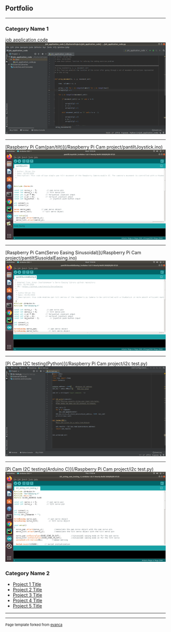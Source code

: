 ## Portfolio

---

### Category Name 1 

[job application code](/job_application_code.py)
<img src="images/job_application_code.png?raw=true"/>

---
[Raspberry Pi Cam(pan/tilt)](/Raspberry Pi Cam project/pantiltJoystick.ino)
<img src="images/Servo part 1.png?raw=true"/>

---
[Raspberry Pi Cam(Servo Easing Sinusoidal)](/Raspberry Pi Cam project/pantiltSiusoidalEasing.ino)
<img src="images/Servo Easing part 1.png?raw=true"/>

---
[Pi Cam I2C testing(Python)](/Raspberry Pi Cam project/i2c test.py)
<img src="images/i2c_test.png?raw=true"/>

---
[Pi Cam I2C testing(Arduino C)](/Raspberry Pi Cam project/i2c test.py)
<img src="images/I2C_string_com_testing_1.png?raw=true"/>

### Category Name 2

- [Project 1 Title](http://example.com/)
- [Project 2 Title](http://example.com/)
- [Project 3 Title](http://example.com/)
- [Project 4 Title](http://example.com/)
- [Project 5 Title](http://example.com/)

---




---
<p style="font-size:11px">Page template forked from <a href="https://github.com/evanca/quick-portfolio">evanca</a></p>
<!-- Remove above link if you don't want to attibute -->

